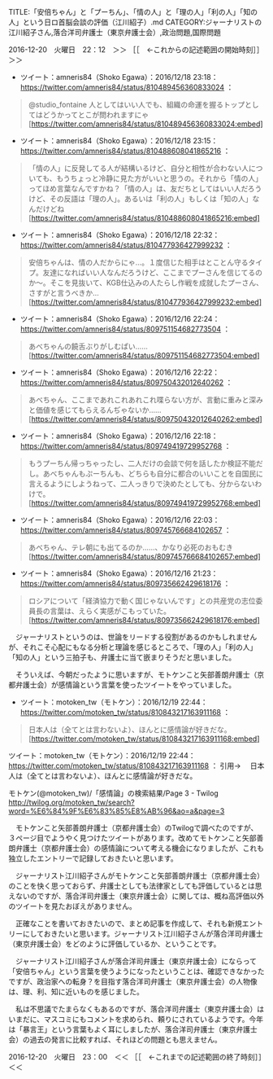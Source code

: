 TITLE:「安倍ちゃん」と「プーちん」、「情の人」と「理の人」「利の人」「知の人」という日ロ首脳会談の評価（江川紹子）.md
CATEGORY:ジャーナリストの江川紹子さん,落合洋司弁護士（東京弁護士会）,政治問題,国際問題

2016-12-20　火曜日　22：12　＞＞ ［［　←これからの記述範囲の開始時刻］］＞＞

* ツイート：amneris84（Shoko Egawa）：2016/12/18 23:18： https://twitter.com/amneris84/status/810489456360833024 ：  
> @studio_fontaine 人としてはいい人でも、組織の命運を握るトップとしてはどうかってとこが問われますにゃ  
[https://twitter.com/amneris84/status/810489456360833024:embed]

* ツイート：amneris84（Shoko Egawa）：2016/12/18 23:15： https://twitter.com/amneris84/status/810488608041865216 ：  
> 「情の人」に反発してる人が結構いるけど、自分と相性が合わない人についても、もうちょっと冷静に見た方がいいと思うの。それから「情の人」ってほめ言葉なんですかね？「情の人」は、友だちとしてはいい人だろうけど、その反語は「理の人」。あるいは「利の人」もしくは「知の人」なんだけどね  
[https://twitter.com/amneris84/status/810488608041865216:embed]

* ツイート：amneris84（Shoko Egawa）：2016/12/18 22:32： https://twitter.com/amneris84/status/810477936427999232 ：  
> 安倍ちゃんは、情の人だからにゃ…。１度信じた相手はとことん守るタイプ。友達になればいい人なんだろうけど、ここまでプーさんを信じてるのか〜。そこを見抜いて、KGB仕込みの人たらし作戦を成就したプーさん、さすがと言うべきか…  
[https://twitter.com/amneris84/status/810477936427999232:embed]

* ツイート：amneris84（Shoko Egawa）：2016/12/16 22:24： https://twitter.com/amneris84/status/809751154682773504 ：  
> あべちゃんの饒舌ぶりがしむぱい……  
[https://twitter.com/amneris84/status/809751154682773504:embed]

* ツイート：amneris84（Shoko Egawa）：2016/12/16 22:22： https://twitter.com/amneris84/status/809750432012640262 ：  
> あべちゃん、ここまであれこれあれこれ喋らない方が、言動に重みと深みと価値を感じてもらえるんぢゃないか……  
[https://twitter.com/amneris84/status/809750432012640262:embed]

* ツイート：amneris84（Shoko Egawa）：2016/12/16 22:18： https://twitter.com/amneris84/status/809749419729952768 ：  
> もうプーちん帰っちゃったし、二人だけの会談で何を話したか検証不能だし。あべちゃんもぷーちんも、どちらも自分に都合のいいことを自国民に言えるようにしようねって、二人っきりで決めたとしても、分からないわけで。  
[https://twitter.com/amneris84/status/809749419729952768:embed]

* ツイート：amneris84（Shoko Egawa）：2016/12/16 22:03： https://twitter.com/amneris84/status/809745766684102657 ：  
> あべちゃん、テレ朝にも出てるのか……、かなり必死のおもむき  
[https://twitter.com/amneris84/status/809745766684102657:embed]

* ツイート：amneris84（Shoko Egawa）：2016/12/16 21:23： https://twitter.com/amneris84/status/809735662429618176 ：  
> ロシアについて「経済協力で動く国じゃないんです」との共産党の志位委員長の言葉は、えらく実感がこもっていた。  
[https://twitter.com/amneris84/status/809735662429618176:embed]

　ジャーナリストというのは、世論をリードする役割があるのかもしれませんが、それこそ心配にもなる分析と理論を感じるところで、「理の人」「利の人」「知の人」という三拍子も、弁護士に当て嵌まりそうだと思いました。

　そういえば、今朝だったように思いますが、モトケンこと矢部善朗弁護士（京都弁護士会）が感情論という言葉を使ったツイートをやっていました。

* ツイート：motoken_tw（モトケン）：2016/12/19 22:44： https://twitter.com/motoken_tw/status/810843217163911168 ：  
> 日本人は（全てとは言わないよ）、ほんとに感情論が好きだな。  
[https://twitter.com/motoken_tw/status/810843217163911168:embed]

ツイート：motoken_tw（モトケン）：2016/12/19 22:44： https://twitter.com/motoken_tw/status/810843217163911168 ：
引用→　 日本人は（全てとは言わないよ）、ほんとに感情論が好きだな。

モトケン(@motoken_tw)/「感情論」の検索結果/Page 3 - Twilog http://twilog.org/motoken_tw/search?word=%E6%84%9F%E6%83%85%E8%AB%96&ao=a&page=3

　モトケンこと矢部善朗弁護士（京都弁護士会）のTwilogで調べたのですが、３ページ目でようやく見つけたツイートがあります。改めてモトケンこと矢部善朗弁護士（京都弁護士会）の感情論について考える機会になりましたが、これも独立したエントリーで記録しておきたいと思います。

　ジャーナリスト江川紹子さんがモトケンこと矢部善朗弁護士（京都弁護士会）のことを快く思っておらず、弁護士としても法律家としても評価しているとは思えないのですが、落合洋司弁護士（東京弁護士会）に関しては、概ね高評価以外のツイートを見たおぼえがありません。

　正確なことを書いておきたいので、まとめ記事を作成して、それも新規エントリーにしておきたいと思います。ジャーナリスト江川紹子さんが落合洋司弁護士（東京弁護士会）をどのように評価しているか、ということです。

　ジャーナリスト江川紹子さんが落合洋司弁護士（東京弁護士会）にならって「安倍ちゃん」という言葉を使うようになったということは、確認できなかったですが、政治家への転身？を目指す落合洋司弁護士（東京弁護士会）の人物像は、理、利、知に近いものを感じました。

　私は不思議でたまらなくもあるのですが、落合洋司弁護士（東京弁護士会）はいまだに、マスコミにもコメントを求められ、頼りにされているようです。今年は「暴言王」という言葉もよく耳にしましたが、落合洋司弁護士（東京弁護士会）の過去の発言に比較すれば、それほどの問題とも思えません。

2016-12-20　火曜日　23：00　＜＜ ［［　←これまでの記述範囲の終了時刻］］＜＜

